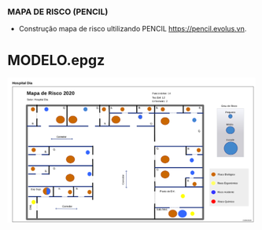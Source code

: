 ### MAPA DE RISCO (PENCIL)

- Construção mapa de risco ultilizando PENCIL https://pencil.evolus.vn.


# MODELO.epgz

![](https://raw.githubusercontent.com/pabloverly/MapaRisco/master/MAPA%20DE%20RISCO.png?token=AIZJAJWGAFCGRZWKOB76XV276X626)

